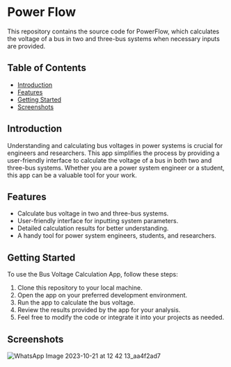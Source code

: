# Power Flow

This repository contains the source code for PowerFlow, which calculates the voltage of a bus in two and three-bus systems when necessary inputs are provided.

## Table of Contents

- [Introduction](#introduction)
- [Features](#features)
- [Getting Started](#getting-started)
- [Screenshots](#screenshots)

## Introduction

Understanding and calculating bus voltages in power systems is crucial for engineers and researchers. This app simplifies the process by providing a user-friendly interface to calculate the voltage of a bus in both two and three-bus systems. Whether you are a power system engineer or a student, this app can be a valuable tool for your work.

## Features

- Calculate bus voltage in two and three-bus systems.
- User-friendly interface for inputting system parameters.
- Detailed calculation results for better understanding.
- A handy tool for power system engineers, students, and researchers.

## Getting Started

To use the Bus Voltage Calculation App, follow these steps:

1. Clone this repository to your local machine.
2. Open the app on your preferred development environment.
3. Run the app to calculate the bus voltage.
4. Review the results provided by the app for your analysis.
5. Feel free to modify the code or integrate it into your projects as needed.

## Screenshots
![WhatsApp Image 2023-10-21 at 12 42 13_aa4f2ad7](https://github.com/jaiabhiram/power-flow/assets/82947092/71555ab8-f3c9-4a01-9abb-abc677e27cc0)


